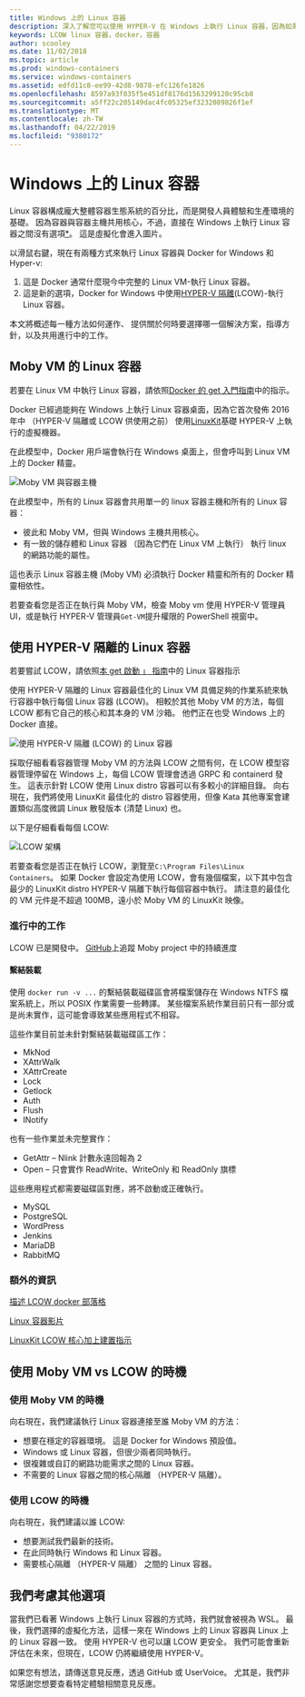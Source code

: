 ```yaml
---
title: Windows 上的 Linux 容器
description: 深入了解您可以使用 HYPER-V 在 Windows 上執行 Linux 容器，因為如果它們原生的不同方式。
keywords: LCOW linux 容器，docker，容器
author: scooley
ms.date: 11/02/2018
ms.topic: article
ms.prod: windows-containers
ms.service: windows-containers
ms.assetid: edfd11c8-ee99-42d8-9878-efc126fe1826
ms.openlocfilehash: 8597a93f035f5e451df8176d1563299120c95cb8
ms.sourcegitcommit: a5ff22c205149dac4fc05325ef3232089826f1ef
ms.translationtype: MT
ms.contentlocale: zh-TW
ms.lasthandoff: 04/22/2019
ms.locfileid: "9380172"
---
```

# <a name="linux-containers-on-windows"></a>Windows 上的 Linux 容器

Linux 容器構成龐大整體容器生態系統的百分比，而是開發人員體驗和生產環境的基礎。  因為容器與容器主機共用核心，不過，直接在 Windows 上執行 Linux 容器之間沒有選項[*](linux-containers.md#other-options-we-considered)。  這是虛擬化會進入圖片。

以滑鼠右鍵，現在有兩種方式來執行 Linux 容器與 Docker for Windows 和 Hyper-v:

1. 這是 Docker 通常什麼現今中完整的 Linux VM-執行 Linux 容器。
1. 這是新的選項，Docker for Windows 中使用[HYPER-V 隔離](../manage-containers/hyperv-container.md)(LCOW)-執行 Linux 容器。

本文將概述每一種方法如何運作、 提供關於何時要選擇哪一個解決方案，指導方針，以及共用進行中的工作。

## <a name="linux-containers-in-a-moby-vm"></a>Moby VM 的 Linux 容器

若要在 Linux VM 中執行 Linux 容器，請依照[Docker 的 get 入門指南](https://docs.docker.com/docker-for-windows/)中的指示。

Docker 已經過能夠在 Windows 上執行 Linux 容器桌面，因為它首次發佈 2016年中 （HYPER-V 隔離或 LCOW 供使用之前） 使用[LinuxKit](https://github.com/linuxkit/linuxkit)基礎 HYPER-V 上執行的虛擬機器。

在此模型中，Docker 用戶端會執行在 Windows 桌面上，但會呼叫到 Linux VM 上的 Docker 精靈。

![Moby VM 與容器主機](media/MobyVM.png)

在此模型中，所有的 Linux 容器會共用單一的 linux 容器主機和所有的 Linux 容器：

* 彼此和 Moby VM，但與 Windows 主機共用核心。
* 有一致的儲存體和 Linux 容器 （因為它們在 Linux VM 上執行） 執行 linux 的網路功能的屬性。

這也表示 Linux 容器主機 (Moby VM) 必須執行 Docker 精靈和所有的 Docker 精靈相依性。

若要查看您是否正在執行與 Moby VM，檢查 Moby vm 使用 HYPER-V 管理員 UI，或是執行 HYPER-V 管理員`Get-VM`提升權限的 PowerShell 視窗中。

## <a name="linux-containers-with-hyper-v-isolation"></a>使用 HYPER-V 隔離的 Linux 容器

若要嘗試 LCOW，請依照[本 get 啟動 」 指南](../quick-start/quick-start-windows-10.md)中的 Linux 容器指示

使用 HYPER-V 隔離的 Linux 容器最佳化的 Linux VM 具備足夠的作業系統來執行容器中執行每個 Linux 容器 (LCOW)。  相較於其他 Moby VM 的方法，每個 LCOW 都有它自己的核心和其本身的 VM 沙箱。  他們正在也受 Windows 上的 Docker 直接。

![使用 HYPER-V 隔離 (LCOW) 的 Linux 容器](media/lcow-approach.png)

採取仔細看看容器管理 Moby VM 的方法與 LCOW 之間有何，在 LCOW 模型容器管理停留在 Windows 上，每個 LCOW 管理會透過 GRPC 和 containerd 發生。  這表示針對 LCOW 使用 Linux distro 容器可以有多較小的詳細目錄。  向右現在，我們將使用 LinuxKit 最佳化的 distro 容器使用，但像 Kata 其他專案會建置類似高度微調 Linux 散發版本 (清楚 Linux) 也。

以下是仔細看看每個 LCOW:

![LCOW 架構](media/lcow.png)

若要查看您是否正在執行 LCOW，瀏覽至`C:\Program Files\Linux Containers`。 如果 Docker 會設定為使用 LCOW，會有幾個檔案，以下其中包含最少的 LinuxKit distro HYPER-V 隔離下執行每個容器中執行。  請注意的最佳化的 VM 元件是不超過 100MB，遠小於 Moby VM 的 LinuxKit 映像。

### <a name="work-in-progress"></a>進行中的工作

LCOW 已是開發中。 [GitHub](https://github.com/moby/moby/issues/33850)上追蹤 Moby project 中的持續進度

#### <a name="bind-mounts"></a>繫結裝載

使用 `docker run -v ...` 的繫結裝載磁碟區會將檔案儲存在 Windows NTFS 檔案系統上，所以 POSIX 作業需要一些轉譯。 某些檔案系統作業目前只有一部分或是尚未實作，這可能會導致某些應用程式不相容。

這些作業目前並未針對繫結裝載磁碟區工作：

* MkNod
* XAttrWalk
* XAttrCreate
* Lock
* Getlock
* Auth
* Flush
* INotify

也有一些作業並未完整實作：

* GetAttr – Nlink 計數永遠回報為 2
* Open – 只會實作 ReadWrite、WriteOnly 和 ReadOnly 旗標

這些應用程式都需要磁碟區對應，將不啟動或正確執行。

* MySQL
* PostgreSQL
* WordPress
* Jenkins
* MariaDB
* RabbitMQ

### <a name="extra-information"></a>額外的資訊

[描述 LCOW docker 部落格](https://blog.docker.com/2017/11/docker-for-windows-17-11/)

[Linux 容器影片](https://sec.ch9.ms/ch9/1e5a/08ff93f2-987e-4f8d-8036-2570dcac1e5a/LinuxContainer.mp4)

[LinuxKit LCOW 核心加上建置指示](https://github.com/linuxkit/lcow)

## <a name="when-to-use-moby-vm-vs-lcow"></a>使用 Moby VM vs LCOW 的時機

### <a name="when-to-use-moby-vm"></a>使用 Moby VM 的時機

向右現在，我們建議執行 Linux 容器連接至誰 Moby VM 的方法：

- 想要在穩定的容器環境。  這是 Docker for Windows 預設值。
- Windows 或 Linux 容器，但很少兩者同時執行。
- 很複雜或自訂的網路功能需求之間的 Linux 容器。
- 不需要的 Linux 容器之間的核心隔離 （HYPER-V 隔離）。

### <a name="when-to-use-lcow"></a>使用 LCOW 的時機

向右現在，我們建議以誰 LCOW:

- 想要測試我們最新的技術。
- 在此同時執行 Windows 和 Linux 容器。
- 需要核心隔離 （HYPER-V 隔離） 之間的 Linux 容器。

## <a name="other-options-we-considered"></a>我們考慮其他選項

當我們已看著 Windows 上執行 Linux 容器的方式時，我們就會被視為 WSL。 最後，我們選擇的虛擬化方法，這樣一來在 Windows 上的 Linux 容器與 Linux 上的 Linux 容器一致。 使用 HYPER-V 也可以讓 LCOW 更安全。 我們可能會重新評估在未來，但現在，LCOW 仍將繼續使用 HYPER-V。

如果您有想法，請傳送意見反應，透過 GitHub 或 UserVoice。  尤其是，我們非常感謝您想要查看特定體驗相關意見反應。
